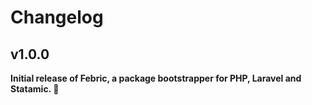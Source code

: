 # Changelog

## v1.0.0

**Initial release of Febric, a package bootstrapper for PHP, Laravel and Statamic. 🎉**
